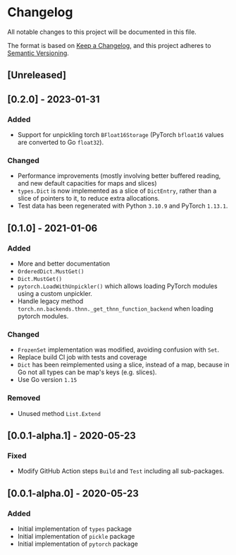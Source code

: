 # Changelog
All notable changes to this project will be documented in this file.

The format is based on [Keep a Changelog](https://keepachangelog.com/en/1.0.0/),
and this project adheres to [Semantic Versioning](https://semver.org/spec/v2.0.0.html).

## [Unreleased]

## [0.2.0] - 2023-01-31
### Added
- Support for unpickling torch `BFloat16Storage` (PyTorch `bfloat16` values are
  converted to Go `float32`).

### Changed
- Performance improvements (mostly involving better buffered reading, and new
  default capacities for maps and slices)
- `types.Dict` is now implemented as a slice of `DictEntry`, rather than a slice
  of pointers to it, to reduce extra allocations.
- Test data has been regenerated with Python `3.10.9` and PyTorch `1.13.1`. 

## [0.1.0] - 2021-01-06
### Added
- More and better documentation
- `OrderedDict.MustGet()`
- `Dict.MustGet()`
- `pytorch.LoadWithUnpickler()` which allows loading PyTorch modules using a
  custom unpickler.
- Handle legacy method `torch.nn.backends.thnn._get_thnn_function_backend` when
  loading pytorch modules.

### Changed
- `FrozenSet` implementation was modified, avoiding confusion with `Set`.
- Replace build CI job with tests and coverage
- `Dict` has been reimplemented using a slice, instead of a map, because in Go
  not all types can be map's keys (e.g. slices).
- Use Go version `1.15`

### Removed
- Unused method `List.Extend`

## [0.0.1-alpha.1] - 2020-05-23
### Fixed
- Modify GitHub Action steps `Build` and `Test` including all sub-packages.

## [0.0.1-alpha.0] - 2020-05-23
### Added
- Initial implementation of `types` package
- Initial implementation of `pickle` package
- Initial implementation of `pytorch` package

